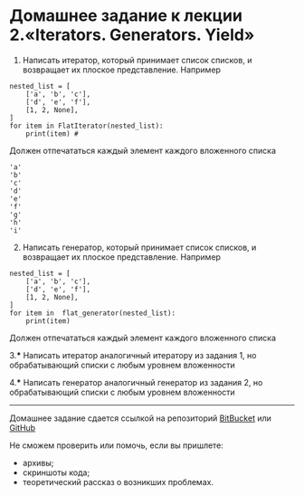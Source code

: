 # Домашнее задание к лекции 2.«Iterators. Generators. Yield»

1. Написать итератор, который принимает список списков, и возвращает их плоское представление.
Например
```
nested_list = [
	['a', 'b', 'c'],
	['d', 'e', 'f'],
	[1, 2, None],
]
for item in FlatIterator(nested_list):
	print(item) #  
```
Должен отпечататься каждый элемент каждого вложенного списка

```
'a' 
'b' 
'c' 
'd'
'e'
'f'
'g'
'h'
'i' 
```


2. Написать генератор, который принимает список списков, и возвращает их плоское представление.
Например
```
nested_list = [
	['a', 'b', 'c'],
	['d', 'e', 'f'],
	[1, 2, None],
]
for item in  flat_generator(nested_list):
	print(item)
```
Должен отпечататься каждый элемент каждого вложенного списка

3.__*__ Написать итератор аналогичный итератору из задания 1, но обрабатывающий списки с любым уровнем вложенности

4.__*__ Написать генератор аналогичный генератор из задания 2, но обрабатывающий списки с любым уровнем вложенности

---
Домашнее задание сдается ссылкой на репозиторий [BitBucket](https://bitbucket.org/) или [GitHub](https://github.com/)

Не сможем проверить или помочь, если вы пришлете:
* архивы;
* скриншоты кода;
* теоретический рассказ о возникших проблемах.    
